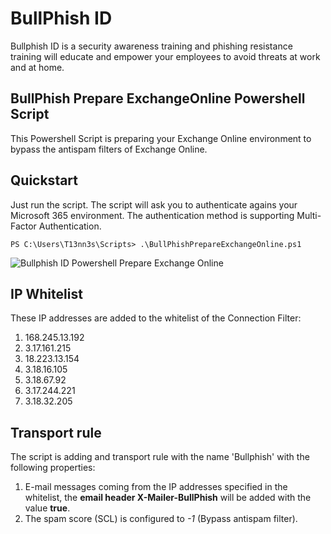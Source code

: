 # BullPhish ID
Bullphish ID is a security awareness training and phishing resistance training will educate and empower your employees to avoid threats at work and at home.

## BullPhish Prepare ExchangeOnline Powershell Script
This Powershell Script is preparing your Exchange Online environment to bypass the antispam filters of Exchange Online.

## Quickstart
Just run the script. The script will ask you to authenticate agains your Microsoft 365 environment. The authentication method is supporting Multi-Factor Authentication.
```
PS C:\Users\T13nn3s\Scripts> .\BullPhishPrepareExchangeOnline.ps1
```

![Bullphish ID Powershell Prepare Exchange Online](https://i.imgur.com/G2QVz7n.png "Bullphish ID Powershell Prepare Exchange Online")


## IP Whitelist
These IP addresses are added to the whitelist of the Connection Filter:
  1) 168.245.13.192
  2) 3.17.161.215
  3) 18.223.13.154
  4) 3.18.16.105
  5) 3.18.67.92
  6) 3.17.244.221
  7) 3.18.32.205
  
## Transport rule
The script is adding and transport rule with the name 'Bullphish' with the following properties:

  1) E-mail messages coming from the IP addresses specified in the whitelist, the **email header X-Mailer-BullPhish** will be added with the value **true**.
  2) The spam score (SCL) is configured to *-1* (Bypass antispam filter).


